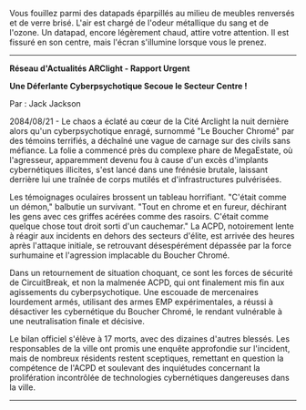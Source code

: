 Vous fouillez parmi des datapads éparpillés au milieu de meubles renversés et de verre brisé. L'air est chargé de l'odeur métallique du sang et de l'ozone. Un datapad, encore légèrement chaud, attire votre attention. Il est fissuré en son centre, mais l'écran s'illumine lorsque vous le prenez.

---

**Réseau d'Actualités ARClight - Rapport Urgent**

**Une Déferlante Cyberpsychotique Secoue le Secteur Centre !**

Par : Jack Jackson

2084/08/21 - Le chaos a éclaté au cœur de la Cité Arclight la nuit dernière alors qu'un cyberpsychotique enragé, surnommé "Le Boucher Chromé" par des témoins terrifiés, a déchaîné une vague de carnage sur des civils sans méfiance. La folie a commencé près du complexe phare de MegaEstate, où l'agresseur, apparemment devenu fou à cause d'un excès d'implants cybernétiques illicites, s'est lancé dans une frénésie brutale, laissant derrière lui une traînée de corps mutilés et d'infrastructures pulvérisées.

Les témoignages oculaires brossent un tableau horrifiant. "C'était comme un démon," balbutie un survivant. "Tout en chrome et en fureur, déchirant les gens avec ces griffes acérées comme des rasoirs. C'était comme quelque chose tout droit sorti d'un cauchemar." La ACPD, notoirement lente à réagir aux incidents en dehors des secteurs d'élite, est arrivée des heures après l'attaque initiale, se retrouvant désespérément dépassée par la force surhumaine et l'agression implacable du Boucher Chromé.

Dans un retournement de situation choquant, ce sont les forces de sécurité de CircuitBreak, et non la malmenée ACPD, qui ont finalement mis fin aux agissements du cyberpsychotique. Une escouade de mercenaires lourdement armés, utilisant des armes EMP expérimentales, a réussi à désactiver les cybernétique du Boucher Chromé, le rendant vulnérable à une neutralisation finale et décisive.

Le bilan officiel s'élève à 17 morts, avec des dizaines d'autres blessés. Les responsables de la ville ont promis une enquête approfondie sur l'incident, mais de nombreux résidents restent sceptiques, remettant en question la compétence de l'ACPD et soulevant des inquiétudes concernant la prolifération incontrôlée de technologies cybernétiques dangereuses dans la ville.

---
